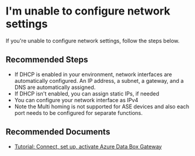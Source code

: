 <properties
  pagetitle="I'm unable to configure network settings&#xD;"
  service=""
  resource=""
  ms.author="hadhand"
  selfhelptype="Generic"
  supporttopicids="32745310"
  resourcetags=""
  productpesids="17315,16597,17132,17133"
  cloudenvironments="public,fairfax,mooncake,blackforest,ussec,usnat"
  articleid="feb3594d-67cc-41d1-88c0-dda1a06453b6"
  ownershipid="StorageMediaEdge_AzureStack_Edge" />
# I'm unable to configure network settings

If you're unable to configure network settings, follow the steps below.

## **Recommended Steps**

- If DHCP is enabled in your environment, network interfaces are automatically configured. An IP address, a subnet, a gateway, and a DNS are automatically assigned.
- If DHCP isn't enabled, you can assign static IPs, if needed
- You can configure your network interface as IPv4
- Note the Multi homing is not supported for ASE devices and also each port needs to be configured for separate functions. 

## **Recommended Documents**

- [Tutorial: Connect, set up, activate Azure Data Box Gateway](https://docs.microsoft.com/azure/databox-online/data-box-gateway-deploy-connect-setup-activate)